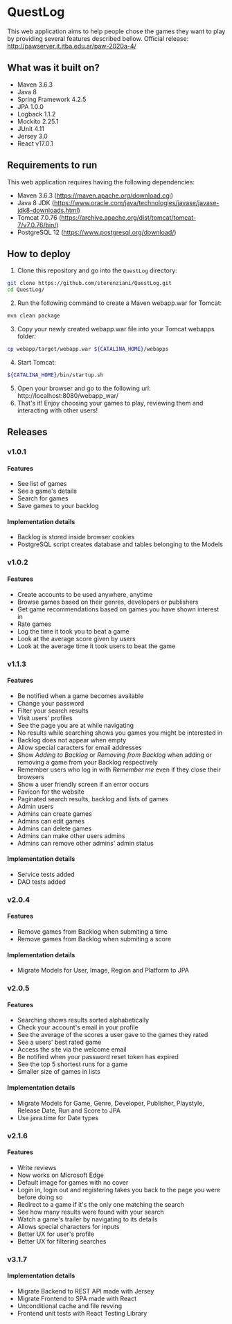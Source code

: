 # QuestLog

This web application aims to help people chose the games they want to play by providing several features described bellow.
Official release: http://pawserver.it.itba.edu.ar/paw-2020a-4/

## What was it built on?

* Maven 3.6.3
* Java 8
* Spring Framework 4.2.5
* JPA 1.0.0
* Logback 1.1.2
* Mockito 2.25.1
* JUnit 4.11
* Jersey 3.0
* React v17.0.1

## Requirements to run

This web application requires having the following dependencies:

* Maven 3.6.3     (https://maven.apache.org/download.cgi)
* Java 8 JDK      (https://www.oracle.com/java/technologies/javase/javase-jdk8-downloads.html)
* Tomcat 7.0.76   (https://archive.apache.org/dist/tomcat/tomcat-7/v7.0.76/bin/)
* PostgreSQL 12   (https://www.postgresql.org/download/)

## How to deploy

1. Clone this repository and go into the `QuestLog` directory:
```bash
git clone https://github.com/sterenziani/QuestLog.git
cd QuestLog/
```
2. Run the following command to create a Maven webapp.war for Tomcat:
```bash
mvn clean package
```
3. Copy your newly created webapp.war file into your Tomcat webapps folder:
```bash
cp webapp/target/webapp.war ${CATALINA_HOME}/webapps
```
4. Start Tomcat:
```bash
${CATALINA_HOME}/bin/startup.sh
```
5. Open your browser and go to the following url:
http://localhost:8080/webapp_war/
6. That's it! Enjoy choosing your games to play, reviewing them and interacting with other users!

## Releases

### v1.0.1

#### Features
* See list of games
* See a game's details
* Search for games
* Save games to your backlog
#### Implementation details
* Backlog is stored inside browser cookies
* PostgreSQL script creates database and tables belonging to the Models
  
### v1.0.2

#### Features
* Create accounts to be used anywhere, anytime
* Browse games based on their genres, developers or publishers
* Get game recommendations based on games you have shown interest in
* Rate games
* Log the time it took you to beat a game
* Look at the average score given by users
* Look at the average time it took users to beat the game

### v1.1.3

#### Features
* Be notified when a game becomes available
* Change your password
* Filter your search results
* Visit users' profiles
* See the page you are at while navigating
* No results while searching shows you games you might be interested in
* Backlog does not appear when empty
* Allow special caracters for email addresses
* Show *Adding to Backlog* or *Removing from Backlog* when adding or removing a game from your Backlog respectively
* Remember users who log in with *Remember me* even if they close their browsers
* Show a user friendly screen if an error occurs
* Favicon for the website
* Paginated search results, backlog and lists of games
* Admin users
* Admins can create games
* Admins can edit games
* Admins can delete games
* Admins can make other users admins
* Admins can remove other admins' admin status
#### Implementation details
* Service tests added
* DAO tests added

### v2.0.4

#### Features
* Remove games from Backlog when submiting a time
* Remove games from Backlog when submiting a score
#### Implementation details
* Migrate Models for User, Image, Region and Platform to JPA

### v2.0.5

#### Features
* Searching shows results sorted alphabetically
* Check your account's email in your profile
* See the average of the scores a user gave to the games they rated
* See a users' best rated game
* Access the site via the welcome email
* Be notified when your password reset token has expired
* See the top 5 shortest runs for a game
* Smaller size of games in lists
#### Implementation details
* Migrate Models for Game, Genre, Developer, Publisher, Playstyle, Release Date, Run and Score to JPA
* Use java.time for Date types

### v2.1.6

#### Features
* Write reviews
* Now works on Microsoft Edge
* Default image for games with no cover
* Login in, login out and registering takes you back to the page you were before doing so
* Redirect to a game if it's the only one matching the search
* See how many results were found with your search
* Watch a game's trailer by navigating to its details
* Allows special characters for inputs
* Better UX for user's profile
* Better UX for filtering searches

### v3.1.7

#### Implementation details
* Migrate Backend to REST API made with Jersey
* Migrate Frontend to SPA made with React
* Unconditional cache and file revving
* Frontend unit tests with React Testing Library
